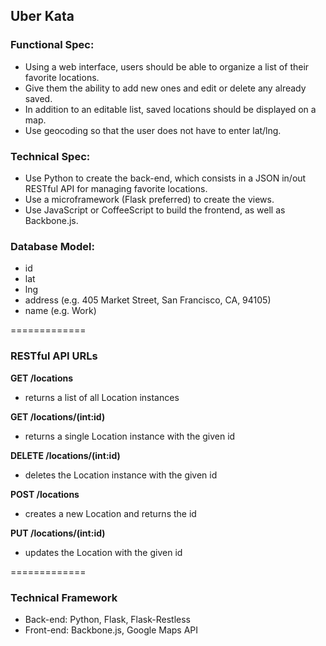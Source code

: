 ## Uber Kata

### Functional Spec:
- Using a web interface, users should be able to organize a list of their favorite locations.
- Give them the ability to add new ones and edit or delete any already saved.
- In addition to an editable list, saved locations should be displayed on a map.
- Use geocoding so that the user does not have to enter lat/lng.
 
### Technical Spec:
- Use Python to create the back-end, which consists in a JSON in/out RESTful API for managing favorite locations. 
- Use a microframework (Flask preferred) to create the views.
- Use JavaScript or CoffeeScript to build the frontend, as well as Backbone.js. 

### Database Model:
- id
- lat
- lng
- address (e.g. 405 Market Street, San Francisco, CA, 94105)
- name (e.g. Work)

=============

### RESTful API URLs
**GET /locations**
  + returns a list of all Location instances

**GET /locations/(int:id)**
  + returns a single Location instance with the given id

**DELETE /locations/(int:id)**
  + deletes the Location instance with the given id

**POST /locations**
  + creates a new Location and returns the id

**PUT /locations/(int:id)**
  + updates the Location with the given id
  
=============

### Technical Framework

* Back-end: Python, Flask, Flask-Restless
* Front-end: Backbone.js, Google Maps API
  
  
